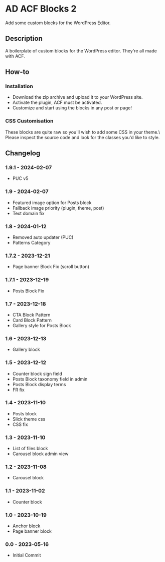 # AD ACF Blocks 2

Add some custom blocks for the WordPress Editor.

## Description

A boilerplate of custom blocks for the WordPress editor. They're all made with ACF.

## How-to

### Installation

* Download the zip archive and upload it to your WordPress site. 
* Activate the plugin, ACF must be activated. 
* Customize and start using the blocks in any post or page!

### CSS Customisation

These blocks are quite raw so you'll wish to add some CSS in your theme.\ 
Please inspect the source code and look for the classes you'd like to style.

## Changelog

### 1.9.1 - 2024-02-07
* PUC v5

### 1.9 - 2024-02-07
* Featured image option for Posts block
* Fallback image priority (plugin, theme, post)
* Text domain fix

### 1.8 - 2024-01-12
* Removed auto updater (PUC)
* Patterns Category

### 1.7.2 - 2023-12-21
* Page banner Block Fix (scroll button)

### 1.7.1 - 2023-12-19
* Posts Block Fix

### 1.7 - 2023-12-18
* CTA Block Pattern
* Card Block Pattern
* Gallery style for Posts Block

### 1.6 - 2023-12-13
* Gallery block

### 1.5 - 2023-12-12
* Counter block sign field
* Posts Block taxonomy field in admin
* Posts Block display terms
* FR fix

### 1.4 - 2023-11-10
* Posts block
* Slick theme css
* CSS fix

### 1.3 - 2023-11-10
* List of files block
* Carousel block admin view

### 1.2 - 2023-11-08
* Carousel block

### 1.1 - 2023-11-02
* Counter block

### 1.0 - 2023-10-19
* Anchor block
* Page banner block

### 0.0 - 2023-05-16
* Initial Commit
